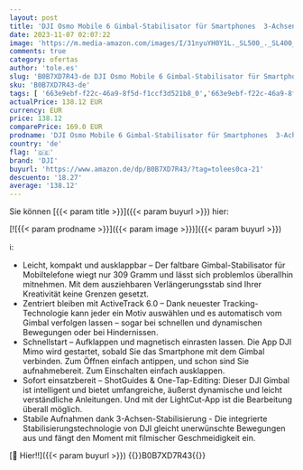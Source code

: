```yaml
---
layout: post
title: 'DJI Osmo Mobile 6 Gimbal-Stabilisator für Smartphones  3-Achsen-Handy-Gimbal  integrierter Verlängerungsstab  Objektverfolgung  tragbar und faltbar  Vlogging-Stabilisator  YouTube TikTok  Slate Gray'
date: 2023-11-07 02:07:22
image: 'https://m.media-amazon.com/images/I/31nyuYH0Y1L._SL500_._SL400_.jpg'
comments: true
category: ofertas
author: 'tole.es'
slug: 'B0B7XD7R43-de DJI Osmo Mobile 6 Gimbal-Stabilisator für Smartphones...'
sku: 'B0B7XD7R43-de'
tags: [ '663e9ebf-f22c-46a9-8f5d-f1ccf3d521b8_0','663e9ebf-f22c-46a9-8f5d-f1ccf3d521b8_4501','Arborist Merchandising Root','Elektronik & Foto','Handy- & Smartwatch-Zubehör','Handy-Foto- & Videozubehör','Handys & Zubehör','Kunden-Favoriten: Home Entertainment','Self Service','Special Features Stores','Tragbare Handy-Gimbals & -Stabilisatoren','dji','🇩🇪', ]
actualPrice: 138.12 EUR
currency: EUR
price: 138.12
comparePrice: 169.0 EUR
prodname: 'DJI Osmo Mobile 6 Gimbal-Stabilisator für Smartphones  3-Achsen-Handy-Gimbal  integrierter Verlängerungsstab  Objektverfolgung  tragbar und faltbar  Vlogging-Stabilisator  YouTube TikTok  Slate Gray'
country: 'de'
flag: '🇩🇪'
brand: 'DJI'
buyurl: 'https://www.amazon.de/dp/B0B7XD7R43/?tag=tolees0ca-21'
descuento: '18.27'
average: '138.12'
---
```


Sie können [{{< param title >}}]({{< param buyurl >}}) hier:

[![{{< param prodname >}}]({{< param image >}})]({{< param buyurl >}})

ℹ️:

- Leicht, kompakt und ausklappbar – Der faltbare Gimbal-Stabilisator für Mobiltelefone wiegt nur 309 Gramm und lässt sich problemlos überallhin mitnehmen. Mit dem ausziehbaren Verlängerungsstab sind Ihrer Kreativität keine Grenzen gesetzt.
- Zentriert bleiben mit ActiveTrack 6.0 – Dank neuester Tracking-Technologie kann jeder ein Motiv auswählen und es automatisch vom Gimbal verfolgen lassen – sogar bei schnellen und dynamischen Bewegungen oder bei Hindernissen.
- Schnellstart – Aufklappen und magnetisch einrasten lassen. Die App DJI Mimo wird gestartet, sobald Sie das Smartphone mit dem Gimbal verbinden. Zum Öffnen einfach antippen, und schon sind Sie aufnahmebereit. Zum Einschalten einfach ausklappen.
- Sofort einsatzbereit – ShotGuides & One-Tap-Editing: Dieser DJI Gimbal ist intelligent und bietet umfangreiche, äußerst dynamische und leicht verständliche Anleitungen. Und mit der LightCut-App ist die Bearbeitung überall möglich.
- Stabile Aufnahmen dank 3-Achsen-Stabilisierung - Die integrierte Stabilisierungstechnologie von DJI gleicht unerwünschte Bewegungen aus und fängt den Moment mit filmischer Geschmeidigkeit ein.

[🛒 Hier!!]({{< param buyurl >}})
{{<world>}}B0B7XD7R43{{</world>}}

